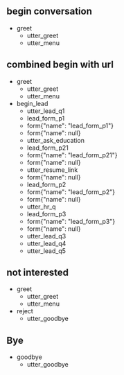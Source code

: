 ## begin conversation
* greet
  - utter_greet
  - utter_menu

## combined begin with url
* greet
    - utter_greet
    - utter_menu
* begin_lead
    - utter_lead_q1
    - lead_form_p1
    - form{"name": "lead_form_p1"}
    - form{"name": null}
    - utter_ask_education
    - lead_form_p21
    - form{"name": "lead_form_p21"}
    - form{"name": null}
    - utter_resume_link
    - form{"name": null}
    - lead_form_p2
    - form{"name": "lead_form_p2"}
    - form{"name": null}
    - utter_hr_q
    - lead_form_p3
    - form{"name": "lead_form_p3"}
    - form{"name": null}
    - utter_lead_q3
    - utter_lead_q4
    - utter_lead_q5

## not interested
* greet
    - utter_greet
    - utter_menu
* reject
    - utter_goodbye

## Bye
* goodbye
    - utter_goodbye